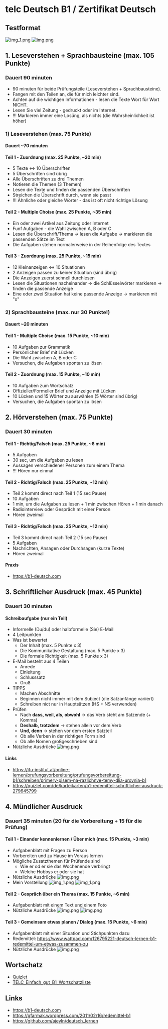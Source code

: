 # telc Deutsch B1 / Zertifikat Deutsch

## Testformat
![img_1.png](static/testformat-2.png)
![img.png](static/testformat-1.png)

## 1. Leseverstehen + Sprachbausteine (max. 105 Punkte)
### Dauert 90 minuten
- 90 minuten für beide Prüfungsteile (Leseverstehen + Sprachbausteine).
- Fangen mit den Teilen an, die für mich leichter sind.
- Achten auf die wichtigen Informationen - lesen die Texte Wort für Wort NICHT.
- Lesen Sie viel Zeitung - gedruckt oder im Internet.
- !!! Markieren immer eine Losüng, als nichts (die Wahrsheinlichkeit ist höher)

### 1) Leseverstehen (max. 75 Punkte)
#### Dauert ~70 minuten

#### Teil 1 - Zuordnung (max. 25 Punkte, ~20 min)
- 5 Texte <-> 10 Überschriften
- 5 Überschriften sind übrig
- Alle Überschriften zu drei Themen
- Notieren die Themen (3 Themen)
- Lesen die Texte und finden die passenden Überschriften
- Streichen die Überschrift durch, wenn sie passt
- !!! Ähnliche oder gleiche Wörter - das ist oft nicht richtige Lösung

#### Teil 2 - Multiple Choise (max. 25 Punkte, ~35 min)
- Ein oder zwei Artikel aus Zeitung oder Internet
- Funf Aufgaben - die Wahl zwischen A, B oder C
- Lesen die Überschrift/Thema -> lesen die Aufgabe -> markieren die passenden Sätze im Text
- Die Aufgaben stehen normalerweise in der Reihenfolge des Textes

#### Teil 3 - Zuordnung (max. 25 Punkte, ~15 min)
- 12 Kleinanzeigen <-> 10 Situationen
- 2 Anzeigen passen zu keiner Situation (sind übrig)
- Die Anzeigen zuerst schnell durchlesen
- Lesen die Situationen nacheinander -> die Schlüsselwörter markieren -> finden die passende Anzeige
- Eine oder zwei Situation hat keine passende Anzeige -> markieren mit "x"

### 2) Sprachbausteine (max. nur 30 Punkte!)
#### Dauert ~20 minuten

#### Teil 1 - Multiple Choise (max. 15 Punkte, ~10 min)
- 10 Aufgaben zur Grammatik
- Persönlicher Brief mit Lücken
- Die Wahl zwischen A, B oder C
- Versuchen, die Aufgaben spontan zu lösen

#### Teil 2 - Zuordnung (max. 15 Punkte, ~10 min)
- 10 Aufgaben zum Wortschatz
- Offizieller/Formeller Brief und Anzeige mit Lücken
- 10 Lücken und 15 Wörter zu auswählen (5 Wörter sind übrig)
- Versuchen, die Aufgaben spontan zu lösen

## 2. Hörverstehen (max. 75 Punkte)
### Dauert 30 minuten

#### Teil 1 - Richtig/Falsch (max. 25 Punkte, ~6 min)
- 5 Aufgaben
- 30 sec, um die Aufgaben zu lesen
- Aussagen verschiedener Personen zum einem Thema
- !!! Hören nur einmal


#### Teil 2 - Richtig/Falsch (max. 25 Punkte, ~12 min)
- Teil 2 kommt direct nach Teil 1 (15 sec Pause)
- 10 Aufgaben
- 1 min, um die Aufgaben zu lesen + 1 min zwischen Hören + 1 min danach
- Radiointerview oder Gespräch mit einer Person
- Hören zweimal

#### Teil 3 - Richtig/Falsch (max. 25 Punkte, ~12 min)
- Teil 3 kommt direct nach Teil 2 (15 sec Pause)
- 5 Aufgaben
- Nachrichten, Ansagen oder Durchsagen (kurze Texte)
- Hören zweimal

#### Praxis
- https://b1-deutsch.com


## 3. Schriftlicher Ausdruck (max. 45 Punkte)
### Dauert 30 minuten

#### Schreibaufgabe (nur ein Teil)
- Informelle (Du/du) oder halbformelle (Sie) E-Mail
- 4 Leitpunkten
- Was ist bewertet
  - Der Inhalt (max. 5 Punkte x 3)
  - Die Kommunikative Gestaltung (max. 5 Punkte x 3)
  - Die formale Richtigkeit (max. 5 Punkte x 3)
- E-Mail besteht aus 4 Teilen
  - Anrede
  - Einleitung
  - Schlusssatz
  - Gruß
- TIPPS
  - Machen Abschnitte
  - Beginnen nicht immer mit dem Subject (die Satzanfänge variiert)
  - Schreiben nict nur in Hauptsätzen (HS + NS verwenden)
- Prüfen
  - Nach **dass, weil, als, obwohl** -> das Verb steht am Satzende (+ Komma)
  - **Deshalb, trotzdem** -> stehen allein vor dem Verb
  - **Und, denn** -> stehen vor dem ersten Satzteil
  - Ob alle Verben in der richtigen Form sind
  - Ob alle Nomen großgeschrieben sind
- Nützliche Ausdrücke
![img.png](static/schreiben-ausdruecke.png)

#### Links
- https://ifu-institut.at/online-lernen/prufungsvorbereitung/prufungsvorbereitung-b1/schreiben/primery-pisem-na-razlichnye-temy-dlia-urovnia-b1
- https://quizlet.com/de/karteikarten/b1-redemittel-schriftlicher-ausdruck-279645799

## 4. Mündlicher Ausdruck 
### Dauert 35 minuten (20 für die Vorbereitung + 15 für die Prüfung)

#### Teil 1 - Einander kennenlernen / Über mich (max. 15 Punkte, ~3 min)
- Aufgabenblatt mit Fragen zu Person
- Vorbereiten und zu Hause im Voraus lernen
- Mögliche Zusatzthemen für Prüfende sind
  - Wie er od er sie das Wochenende verbringt
  - Welche Hobbys er oder sie hat
- Nützliche Ausdrücke
![img.png](static/sprechen-ausdruecke-1.png)
- Mein Vorstellung
![img_1.png](static/sprechen-vorstellung-1.png)
![img_1.png](static/sprechen-vorstellung-2.png)

#### Teil 2 - Gespräch über ein Thema (max. 15 Punkte, ~6 min)
- Aufgabenblatt mit einem Text und einem Foto
- Nützliche Ausdrücke
![img.png](static/sprechen-ausdruecke-2-1.png)
![img.png](static/sprechen-ausdruecke-2-2.png)

#### Teil 3 - Gemeinsam etwas planen / Dialog (max. 15 Punkte, ~6 min)
- Aufgabenblatt mit einer Situation und Stichpunkten dazu
- Redemittel: https://www.wattpad.com/126795221-deutsch-lernen-b1-redemittel-um-etwas-zusammen-zu
- Nützliche Ausdrücke
![img.png](static/sprechen-ausdruecke-3.png)

## Wortschatz 

- [Quizlet](https://quizlet.com/ch/417069360/telc-b1-wortschatz-flash-cards)
- [TELC_Einfach_gut_B1_Wortschatzliste](https://www.telc.net/fileadmin/user_upload/Downloads_Verlag/Einfach_gut/Wortschatzlisten/Einfach_gut_B1_Wortschatzliste_alphabetisch.pdf)


## Links
- https://b1-deutsch.com
- https://gfarmak.wordpress.com/2011/02/16/redemittel-b1
- https://github.com/ajeyln/deutsch_lernen
